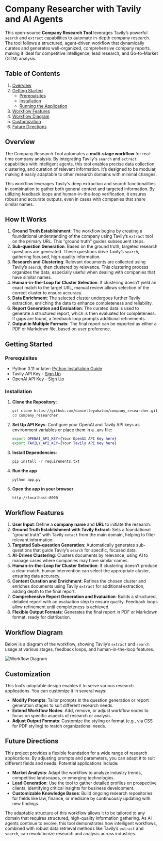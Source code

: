# Company Researcher with Tavily and AI Agents

This open-source **Company Research Tool** leverages Tavily’s powerful `search` and `extract` capabilities to automate in-depth company research. The tool follows a structured, agent-driven workflow that dynamically curates and generates well-organized, comprehensive company reports, making it ideal for competitive intelligence, lead research, and Go-to-Market (GTM) analysis.

## Table of Contents
1. [Overview](#overview)
2. [Getting Started](#getting-started)
   - [Prerequisites](#prerequisites)
   - [Installation](#installation)
   - [Running the Application](#running-the-application)
3. [Workflow Features](#workflow-features)
4. [Workflow Diagram](#workflow-diagram)
5. [Customization](#customization)
6. [Future Directions](#future-directions)

## Overview

The Company Research Tool automates a **multi-stage workflow** for real-time company analysis. By integrating Tavily's `search` and `extract` capabilities with intelligent agents, this tool enables precise data collection, clustering, and curation of relevant information. It’s designed to be modular, making it easily adaptable to other research domains with minimal changes.

This workflow leverages Tavily's deep extraction and search functionalities in combination to gather both general context and targeted information. By utilizing feedback loops and human-in-the-loop verification, it ensures robust and accurate outputs, even in cases with companies that share similar names.

## How It Works

1. **Ground Truth Establishment**: The workflow begins by creating a foundational understanding of the company using Tavily’s `extract` tool on the primary URL. This "ground truth" guides subsequent steps.
2. **Sub-question Generation**: Based on the ground truth, targeted research questions are generated. These questions drive Tavily’s `search`, gathering focused, high-quality information.
3. **Research and Clustering**: Relevant documents are collected using Tavily’s `search`, then clustered by relevance. This clustering process organizes the data, especially useful when dealing with companies that have similar names.
4. **Human-in-the-Loop for Cluster Selection**: If clustering doesn’t yield an exact match to the target URL, manual review allows selection of the correct cluster to ensure accuracy.
5. **Data Enrichment**: The selected cluster undergoes further Tavily extraction, enriching the data to enhance completeness and reliability.
6. **Report Generation and Evaluation**: The curated data is used to generate a structured report, which is then evaluated for completeness. If gaps are found, a feedback loop prompts additional refinements.
7. **Output in Multiple Formats**: The final report can be exported as either a PDF or Markdown file, based on user preference.

## Getting Started

### Prerequisites

- Python 3.11 or later: [Python Installation Guide](https://www.tutorialsteacher.com/python/install-python)
- Tavily API Key - [Sign Up](https://tavily.com/)
- OpenAI API Key - [Sign Up](https://platform.openai.com/)


### Installation

1. **Clone the Repository**:

   ```bash
   git clone https://github.com/danielleyahalom/company_researcher.git
   cd company_researcher
   ```

2. **Set Up API Keys**:
   Configure your OpenAI and Tavily API keys as environment variables or place them in a `.env` file:

   ```bash
   export OPENAI_API_KEY={Your OpenAI API Key here}
   export TAVILY_API_KEY={Your Tavily API Key here}
   ```

3. **Install Dependencies**:

   ```bash
   pip install -r requirements.txt
   ```

4. **Run the app**

   ```bash
   python app.py
   ```

5. **Open the app in your browser**
   ```bash
   http://localhost:8000
   ```

## Workflow Features

1. **User Input**: Define a **company name** and **URL** to initiate the research.
2. **Ground Truth Establishment with Tavily Extract**: Sets a foundational "ground truth" with Tavily `extact` from the main domain, helping to filter relevant information.
3. **Targeted Sub-question Generation**: Automatically generates sub-questions that guide Tavily’s `search` for specific, focused data.
4. **AI-Driven Clustering**: Clusters documents by relevance, using AI to manage cases where companies may have similar names.
5. **Human-in-the-Loop for Cluster Selection**: If clustering doesn’t produce a clear match, human intervention can select the appropriate cluster, ensuring data accuracy.
6. **Content Curation and Enrichment**: Refines the chosen cluster and enriches documents using Tavily `extract` for additional extraction, adding depth to the final report.
7. **Comprehensive Report Generation and Evaluation**: Builds a structured, detailed report with an evaluation step to ensure quality. Feedback loops allow refinement until completeness is achieved.
8. **Flexible Output Formats**: Generates the final report in PDF or Markdown format, ready for distribution.

## Workflow Diagram

Below is a diagram of the workflow, showing Tavily’s `extract` and `search` usage at various stages, feedback loops, and human-in-the-loop features.

![Workflow Diagram](path_to_workflow_diagram.png)

## Customization

This tool’s adaptable design enables it to serve various research applications. You can customize it in several ways:

- **Modify Prompts**: Tailor prompts in the question generation or report generation stages to suit different research needs.
- **Extend Workflow Nodes**: Add, remove, or adjust workflow nodes to focus on specific aspects of research or analysis.
- **Adjust Output Formats**: Customize the styling or format (e.g., via CSS for PDF styling) to match organizational needs.


## Future Directions

This project provides a flexible foundation for a wide range of research applications. By adjusting prompts and parameters, you can adapt it to suit different fields and needs. 
Potential applications include:

- **Market Analysis**: Adapt the workflow to analyze industry trends, competitive landscapes, or emerging technologies.
- **Lead Generation**: Use the tool to gather detailed profiles on prospective clients, identifying critical insights for business development.
- **Customizable Knowledge Bases**: Build ongoing research repositories for fields like law, finance, or medicine by continuously updating with new findings.

The adaptable structure of this workflow allows it to be tailored to any domain that requires structured, high-quality information gathering. As AI agents continue to evolve, this tool demonstrates how intelligent workflows, combined with robust data retrieval methods like Tavily’s `extract` and `search`, can revolutionize research and analysis across industries. 
